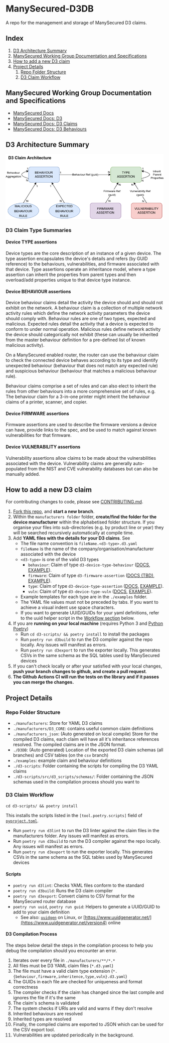 # ManySecured-D3DB

A repo for the management and storage of ManySecured D3 claims.

## Index

1. [D3 Architecture Summary](#d3-architecture-summary)
2. [ManySecured Working Group Documentation and Specifications](#manysecured-working-group-documentation-and-specifications)
3. [How to add a new D3 claim](#how-to-add-a-new-d3-claim)
4. [Project Details](#project-details)
   1. [Repo Folder Structure](#repo-folder-structure)
   2. [D3 Claim Workflow](#d3-claim-workflow)

## ManySecured Working Group Documentation and Specifications

- [ManySecured Docs](https://specs.manysecured.net/)
- [ManySecured Docs: D3](https://specs.manysecured.net/d3)
- [ManySecured Docs: D3 Claims](https://specs.manysecured.net/d3/D3%20claims)
- [ManySecured Docs: D3 Behaviours](https://specs.manysecured.net/d3/D3%20behaviourss)

## D3 Architecture Summary

![Relationship Graph for the D3 Claim Types](./examples/D3-claim-dep-graph.png)

### D3 Claim Type Summaries

#### Device TYPE assertions

Device types are the core description of an instance of a given device. The type assertion encapsulates the device's details and refers (by GUID reference) to the behaviours, vulnerabilities, and firmware associated with that device. Type assertions operate an inheritance model, where a type assertion can inherit the properties from parent types and then overload/add properties unique to that device type instance.

#### Device BEHAVIOUR assertions

Device behaviour claims detail the activity the device should and should not exhibit on the network. A behaviour claim is a collection of multiple network activity rules which define the network activity parameters the device should comply with. Behaviour rules are one of two types, expected and malicious. Expected rules detail the activity that a device is expected to conform to under normal operation. Malicious rules define network activity the device should categorically not exhibit (these can usually be inherited from the master behaviour definition for a pre-defined list of known malicious activity).

On a ManySecured enabled router, the router can use the behaviour claim to check the connected device behaves according to its type and identify unexpected behaviour (behaviour that does not match any expected rule) and suspicious behaviour (behaviour that matches a malicious behaviour rule).

Behaviour claims comprise a set of rules and can also elect to inherit the rules from other behaviours into a more comprehensive set of rules, e.g. The behaviour claim for a 3-in-one printer might inherit the behaviour claims of a printer, scanner, and copier.

#### Device FIRMWARE assertions

Firmware assertions are used to describe the firmware versions a device can have, provide links to the spec, and be used to match against known vulnerabilities for that firmware.

#### Device VULNERABILITY assertions

Vulnerability assertions allow claims to be made about the vulnerabilities associated with the device. Vulnerability claims are generally auto-populated from the NIST and CVE vulnerability databases but can also be manually added.

## How to add a new D3 claim

For contributing changes to code, please see [CONTRIBUTING.md](./CONTRIBUTING.md).

1. [Fork this repo](https://github.com/TechWorksHub/ManySecured-D3DB/fork), and **start a new branch**.
2. Within the `manufacturers folder` folder, **create/find the folder for the device manufacturer** within the alphabetised folder structure. If you organise your files into sub-directories (e.g. by product line or year) they will be searched recursively automatically at compile time.
3. Add **YAML files with the details for your D3 claims**. See
    - The file name convention is `fileName.<d3-type>.d3.yaml`
    - `fileName` is the name of the company/organisation/manufacturer associated with the device
    - `<d3-type>` is one of the valid D3 types
        - `behaviour`: Claim of type `d3-device-type-behaviour` ([DOCS](https://specs.manysecured.net/d3/D3%20claims/#assert-device-type-static-behaviour), [EXAMPLE]()).
        - `firmware`: Claim of type `d3-firmware-assertion` ([DOCS (TBD)](https://specs.manysecured.net/d3), [EXAMPLE]()).
        - `type`: Claim of type `d3-device-type-assertion` ([DOCS](https://specs.manysecured.net/d3/D3%20claims/#assert-device-type), [EXAMPLE]()).
        - `vuln`: Claim of type `d3-device-type-vuln` ([DOCS](https://specs.manysecured.net/d3/D3%20claims/#assert-device-type-vulnerability), [EXAMPLE]()).
    - Example templates for each type are in the `./examples` folder.
    - The YAML file values must not be preceded by tabs. If you want to achieve a visual indent use space characters.
    - If you want to generate UUID/GUIDs for your yaml definitions, refer to the uuid helper script in the [Workflow section](#workflow) below.
4. If you are **running on your local machine** (requires Python 3 and [Python Poetry](https://python-poetry.org/))
    - Run `cd d3-scripts/ && poetry install` to install the packages
    - Run `poetry run d3build` to run the D3 compiler against the repo locally. Any issues will manifest as errors.
    - Run `poetry run d3export` to run the exporter locally. This generates CSVs in the same schema as the SQL tables used by ManySecured devices
5. If you can't check locally or after your satisfied with your local changes, **push your branch changes to github, and create a pull request**.
6. **The Github Actions CI will run the tests on the library and if it passes you can merge the changes.**

## Project Details

### Repo Folder Structure
- `./manufacturers`: Store for YAML D3 claims
- `./manufacturers/D3_CORE`: contains useful common claim definitions
- `./manufacturers_json`: (Auto generated on local compile) Store for the compiled D3 claims, each claim will have all it's inheritance references resolved. The compiled claims are in the JSON format.
- `./D3DB`: (Auto generated) Location of the exported D3 claim schemas (all branches) and CSV tables (on the `csv` branch)
- `./examples`: example claim and behaviour definitions
- `./d3-scripts`: Folder containing the scripts for compiling the D3 YAML claims
- `./d3-scripts/src/d3_scripts/schemas/`: Folder containing the JSON schemas used in the compilation process should you want to

### D3 Claim Workflow

`cd d3-scripts/ && poetry install`

This installs the scripts listed in the `[tool.poetry.scripts]` field of [`pyproject.toml`](./d3-scripts/pyproject.toml).
- Run `poetry run d3lint` to run the D3 linter against the claim files in the manufacturers folder. Any issues will manifest as errors.
- Run `poetry run d3build` to run the D3 compiler against the repo locally. Any issues will manifest as errors.
- Run `poetry run d3export` to run the exporter locally. This generates CSVs in the same schema as the SQL tables used by ManySecured devices

#### Scripts

- `poetry run d3lint`: Checks YAML files conform to the standard
- `poetry run d3build`: Runs the D3 claim compiler
- `poetry run d3export`: Convert claims to CSV format for the ManySecured router database
- `poetry run uuid`, `poetry run guid`: Helpers to generate a UUID/GUID to add to your claim definition
    - See also: [`uuidgen`](https://man7.org/linux/man-pages/man1/uuidgen.1.html) on Linux, or [https://www.uuidgenerator.net/](https://www.uuidgenerator.net/version4) online

#### D3 Compilation Process

The steps below detail the steps in the compilation process to help you
debug the compilation should you encounter an error.
1. Iterates over every file in `./manufacturers/**/*.*`
2. All files must be D3 YAML claim files (`*.d3.yaml`)
3. The file must have a valid claim type extension (`*.{behaviour,firmware,inheritence,type,vuln}.d3.yaml`)
4. The GUIDs in each file are checked for uniqueness and format correctness
5. The compiler checks if the claim has changed since the last compile and ignores the file if it's the same
6. The claim's schema is validated
7. The system checks if URIs are valid and warns if they don't resolve
8. Inherited behaviours are resolved
9. Inherited types are resolved
10. Finally, the compiled claims are exported to JSON which can be used for the CSV export tool.
11. Vulnerabilities are updated periodically in the background.
